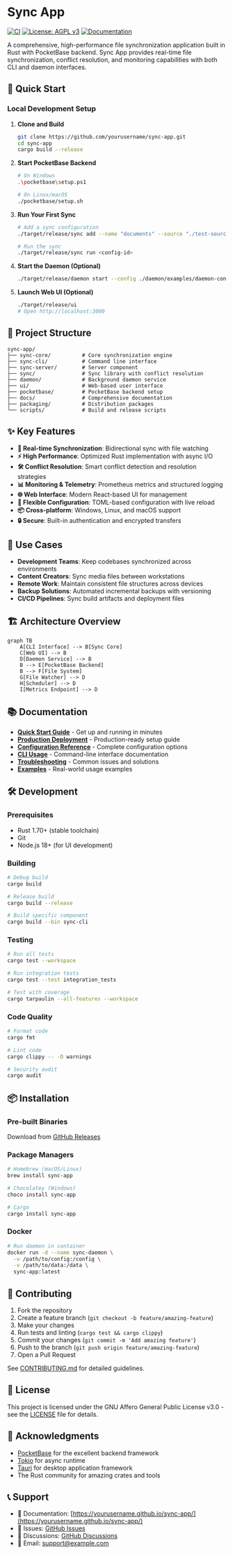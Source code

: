 # Sync App

[![CI](https://github.com/yourusername/sync-app/workflows/CI/badge.svg)](https://github.com/yourusername/sync-app/actions)
[![License: AGPL v3](https://img.shields.io/badge/License-AGPL%20v3-blue.svg)](https://www.gnu.org/licenses/agpl-3.0)
[![Documentation](https://img.shields.io/badge/docs-mdBook-blue)](https://yourusername.github.io/sync-app/)

A comprehensive, high-performance file synchronization application built in Rust with PocketBase backend. Sync App provides real-time file synchronization, conflict resolution, and monitoring capabilities with both CLI and daemon interfaces.

## 🚀 Quick Start

### Local Development Setup

1. **Clone and Build**
   ```bash
   git clone https://github.com/yourusername/sync-app.git
   cd sync-app
   cargo build --release
   ```

2. **Start PocketBase Backend**
   ```bash
   # On Windows
   .\pocketbase\setup.ps1
   
   # On Linux/macOS
   ./pocketbase/setup.sh
   ```

3. **Run Your First Sync**
   ```bash
   # Add a sync configuration
   ./target/release/sync add --name "documents" --source "./test-source" --dest "./test-backup"
   
   # Run the sync
   ./target/release/sync run <config-id>
   ```

4. **Start the Daemon (Optional)**
   ```bash
   ./target/release/daemon start --config ./daemon/examples/daemon-config.toml
   ```

5. **Launch Web UI (Optional)**
   ```bash
   ./target/release/ui
   # Open http://localhost:3000
   ```

## 📁 Project Structure

```
sync-app/
├── sync-core/          # Core synchronization engine
├── sync-cli/           # Command line interface
├── sync-server/        # Server component
├── sync/               # Sync library with conflict resolution
├── daemon/             # Background daemon service
├── ui/                 # Web-based user interface
├── pocketbase/         # PocketBase backend setup
├── docs/               # Comprehensive documentation
├── packaging/          # Distribution packages
└── scripts/            # Build and release scripts
```

## ✨ Key Features

- **🔄 Real-time Synchronization**: Bidirectional sync with file watching
- **⚡ High Performance**: Optimized Rust implementation with async I/O
- **🛠️ Conflict Resolution**: Smart conflict detection and resolution strategies
- **📊 Monitoring & Telemetry**: Prometheus metrics and structured logging
- **🌐 Web Interface**: Modern React-based UI for management
- **🔧 Flexible Configuration**: TOML-based configuration with live reload
- **📦 Cross-platform**: Windows, Linux, and macOS support
- **🔒 Secure**: Built-in authentication and encrypted transfers

## 🎯 Use Cases

- **Development Teams**: Keep codebases synchronized across environments
- **Content Creators**: Sync media files between workstations
- **Remote Work**: Maintain consistent file structures across devices
- **Backup Solutions**: Automated incremental backups with versioning
- **CI/CD Pipelines**: Sync build artifacts and deployment files

## 🏗️ Architecture Overview

```mermaid
graph TB
    A[CLI Interface] --> B[Sync Core]
    C[Web UI] --> B
    D[Daemon Service] --> B
    B --> E[PocketBase Backend]
    B --> F[File System]
    G[File Watcher] --> D
    H[Scheduler] --> D
    I[Metrics Endpoint] --> D
```

## 📚 Documentation

- **[Quick Start Guide](docs/quick-start.md)** - Get up and running in minutes
- **[Production Deployment](docs/deployment.md)** - Production-ready setup guide
- **[Configuration Reference](docs/configuration.md)** - Complete configuration options
- **[CLI Usage](CLI_USAGE.md)** - Command-line interface documentation
- **[Troubleshooting](docs/troubleshooting.md)** - Common issues and solutions
- **[Examples](docs/examples/)** - Real-world usage examples

## 🛠️ Development

### Prerequisites
- Rust 1.70+ (stable toolchain)
- Git
- Node.js 18+ (for UI development)

### Building
```bash
# Debug build
cargo build

# Release build
cargo build --release

# Build specific component
cargo build --bin sync-cli
```

### Testing
```bash
# Run all tests
cargo test --workspace

# Run integration tests
cargo test --test integration_tests

# Test with coverage
cargo tarpaulin --all-features --workspace
```

### Code Quality
```bash
# Format code
cargo fmt

# Lint code
cargo clippy -- -D warnings

# Security audit
cargo audit
```

## 📦 Installation

### Pre-built Binaries
Download from [GitHub Releases](https://github.com/yourusername/sync-app/releases)

### Package Managers
```bash
# Homebrew (macOS/Linux)
brew install sync-app

# Chocolatey (Windows)
choco install sync-app

# Cargo
cargo install sync-app
```

### Docker
```bash
# Run daemon in container
docker run -d --name sync-daemon \
  -v /path/to/config:/config \
  -v /path/to/data:/data \
  sync-app:latest
```

## 🤝 Contributing

1. Fork the repository
2. Create a feature branch (`git checkout -b feature/amazing-feature`)
3. Make your changes
4. Run tests and linting (`cargo test && cargo clippy`)
5. Commit your changes (`git commit -m 'Add amazing feature'`)
6. Push to the branch (`git push origin feature/amazing-feature`)
7. Open a Pull Request

See [CONTRIBUTING.md](CONTRIBUTING.md) for detailed guidelines.

## 📄 License

This project is licensed under the GNU Affero General Public License v3.0 - see the [LICENSE](LICENSE) file for details.

## 🙏 Acknowledgments

- [PocketBase](https://pocketbase.io/) for the excellent backend framework
- [Tokio](https://tokio.rs/) for async runtime
- [Tauri](https://tauri.app/) for desktop application framework
- The Rust community for amazing crates and tools

## 📞 Support

- 📖 Documentation: [https://yourusername.github.io/sync-app/](https://yourusername.github.io/sync-app/)
- 🐛 Issues: [GitHub Issues](https://github.com/yourusername/sync-app/issues)
- 💬 Discussions: [GitHub Discussions](https://github.com/yourusername/sync-app/discussions)
- 📧 Email: support@example.com
